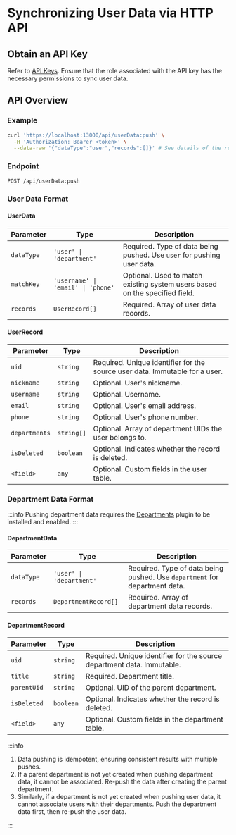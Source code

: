 # Synchronizing User Data via HTTP API

## Obtain an API Key

Refer to [API Keys](../api-keys). Ensure that the role associated with the API key has the necessary permissions to sync user data.

## API Overview

### Example

```bash
curl 'https://localhost:13000/api/userData:push' \
  -H 'Authorization: Bearer <token>' \
  --data-raw '{"dataType":"user","records":[]}' # See details of the request body below
```

### Endpoint

```bash
POST /api/userData:push
```

### User Data Format

#### UserData

| Parameter    | Type                               | Description                                                                 |
|--------------|------------------------------------|-----------------------------------------------------------------------------|
| `dataType`   | `'user' \| 'department'`           | Required. Type of data being pushed. Use `user` for pushing user data.      |
| `matchKey`   | `'username' \| 'email' \| 'phone'` | Optional. Used to match existing system users based on the specified field. |
| `records`    | `UserRecord[]`                     | Required. Array of user data records.                                       |

#### UserRecord

| Parameter      | Type       | Description                                                                 |
|----------------|------------|-----------------------------------------------------------------------------|
| `uid`          | `string`   | Required. Unique identifier for the source user data. Immutable for a user. |
| `nickname`     | `string`   | Optional. User's nickname.                                                  |
| `username`     | `string`   | Optional. Username.                                                        |
| `email`        | `string`   | Optional. User's email address.                                            |
| `phone`        | `string`   | Optional. User's phone number.                                             |
| `departments`  | `string[]` | Optional. Array of department UIDs the user belongs to.                    |
| `isDeleted`    | `boolean`  | Optional. Indicates whether the record is deleted.                         |
| `<field>`      | `any`      | Optional. Custom fields in the user table.                                 |

### Department Data Format

:::info
Pushing department data requires the [Departments](../../departments) plugin to be installed and enabled.
:::

#### DepartmentData

| Parameter    | Type                     | Description                                                             |
|--------------|--------------------------|-------------------------------------------------------------------------|
| `dataType`   | `'user' \| 'department'` | Required. Type of data being pushed. Use `department` for department data. |
| `records`    | `DepartmentRecord[]`     | Required. Array of department data records.                             |

#### DepartmentRecord

| Parameter      | Type      | Description                                                                 |
|----------------|-----------|-----------------------------------------------------------------------------|
| `uid`          | `string`  | Required. Unique identifier for the source department data. Immutable.      |
| `title`        | `string`  | Required. Department title.                                                 |
| `parentUid`    | `string`  | Optional. UID of the parent department.                                     |
| `isDeleted`    | `boolean` | Optional. Indicates whether the record is deleted.                         |
| `<field>`      | `any`     | Optional. Custom fields in the department table.                           |

:::info

1. Data pushing is idempotent, ensuring consistent results with multiple pushes.
2. If a parent department is not yet created when pushing department data, it cannot be associated. Re-push the data after creating the parent department.
3. Similarly, if a department is not yet created when pushing user data, it cannot associate users with their departments. Push the department data first, then re-push the user data.

:::
